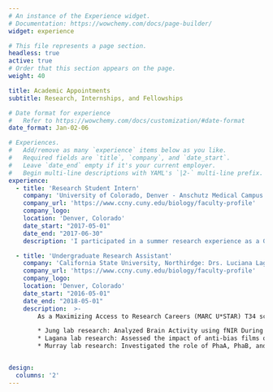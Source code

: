 ```yaml
---
# An instance of the Experience widget.
# Documentation: https://wowchemy.com/docs/page-builder/
widget: experience

# This file represents a page section.
headless: true
active: true
# Order that this section appears on the page.
weight: 40

title: Academic Appointments
subtitle: Research, Internships, and Fellowships

# Date format for experience
#   Refer to https://wowchemy.com/docs/customization/#date-format
date_format: Jan-02-06

# Experiences.
#   Add/remove as many `experience` items below as you like.
#   Required fields are `title`, `company`, and `date_start`.
#   Leave `date_end` empty if it's your current employer.
#   Begin multi-line descriptions with YAML's `|2-` multi-line prefix.
experience:
  - title: 'Research Student Intern'
    company: 'University of Colorado, Denver - Anschutz Medical Campus: Stefan Pukatzki lab'
    company_url: 'https://www.ccny.cuny.edu/biology/faculty-profile'
    company_logo:
    location: 'Denver, Colorado'
    date_start: "2017-05-01"
    date_end: "2017-06-30"
    description: 'I participated in a summer research experience as a Graduate Experience for Multicultural Students (GEMS) intern. As an intern for 10-weeks, I participated in academic seminars, professional development workshops, and conducted research in a Dr. Stefan Pukatzki's lab. My summer project focused on investigating the role of toxin-coregulated pilus on Vibrio cholerae and its effects on type VI secretion system by using killing assays with Escherichia coli.'

  - title: 'Undergraduate Research Assistant'
    company: 'California State University, Northirdge: Drs. Luciana Lagana, Taeyou Jung, and Sean Murray'
    company_url: 'https://www.ccny.cuny.edu/biology/faculty-profile'
    company_logo:
    location: 'Denver, Colorado'
    date_start: "2016-05-01"
    date_end: "2018-05-01"
    description:  >-
        As a Maximizing Access to Research Careers (MARC U*STAR) T34 scholar, I participated in undergraduate research in several labs:

        * Jung lab research: Analyzed Brain Activity using fNIR During Dual Task Walking in Individuals with Parkinson’s Disease
        * Lagana lab research: Assessed the impact of anti-bias films on reducing stereotypes and increasing empathy towards discriminated minorities
        * Murray lab research: Investigated the role of PhaA, PhaB, and PhaC in promoting (p)ppGpp accumulation in Caulobacter crescentus'|2-


design:
  columns: '2'
---
```

